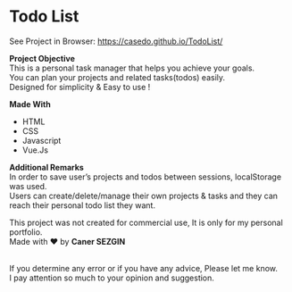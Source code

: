 <h1>Todo List</h1>

See Project in Browser: https://casedo.github.io/TodoList/

<b>Project Objective</b><br>
This is a personal task manager that helps you achieve your goals.<br>
You can plan your projects and related tasks(todos) easily.<br>
Designed for simplicity & Easy to use !<br>

<b>Made With</b><br>
<ul>
<li>HTML</li>
<li>CSS</li>
<li>Javascript</li>
<li>Vue.Js</li>
</ul>

<b>Additional Remarks</b><br>
In order to save user’s projects and todos between sessions, localStorage was used.<br>
Users can create/delete/manage their own projects & tasks and they can reach their personal todo list they want.<br>

This project was not created for commercial use, It is only for my personal portfolio.<br>
Made with ❤ by <b>Caner SEZGIN</b>

<br>If you determine any error or if you have any advice, Please let me know. <br>
I pay attention so much to your opinion and suggestion. 

